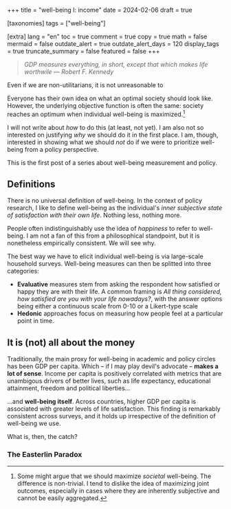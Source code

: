 +++
title = "well-being I: income"
date = 2024-02-06
draft = true

[taxonomies]
tags = ["well-being"]

[extra]
lang = "en"
toc = true
comment = true
copy = true
math = false
mermaid = false
outdate_alert = true
outdate_alert_days = 120
display_tags = true
truncate_summary = false
featured = false
+++

> *GDP measures everything, in short, except that which makes life worthwile*
> — *Robert F. Kennedy*

Even if we are non-utilitarians, it is not unreasonable to 


Everyone has their own idea on what an optimal society should look like. However, the underlying objective function is often the same: society reaches an optimum when individual well-being is maximized.[^1] 

I will not write about *how* to do this (at least, not yet). I am also not so interested on justifying *why* we should do it in the first place. I am, though, interested in showing what we should *not* do if we were to prioritize well-being from a policy perspective.

This is the first post of a series about well-being measurement and policy. 

## Definitions 

There is no universal definition of well-being. In the context of policy research, I like to define well-being as the individual's *inner subjective state of satisfaction with their own life*. Nothing less, nothing more.

People often indistinguishably use the idea of *happiness* to refer to well-being. I am not a fan of this from a philosophical standpoint, but it is nonetheless empirically consistent. We will see why. 

The best way we have to elicit individual well-being is via large-scale household surveys. Well-being measures can then be splitted into three categories:
-	**Evaluative** measures stem from asking the respondent how satisfied or happy they are with their life. A common framing is *All thing considered, how satisfied are you with your life nowadays?*, with the answer options being either a continuous scale from 0-10 or a Likert-type scale
-	**Hedonic** approaches focus on measuring how people feel at a particular point in time. 



## It is (not) all about the money

Traditionally, the main proxy for well-being in academic and policy circles has been GDP per capita. Which – if I may play devil's advocate – **makes a lot of sense**. Income per capita is positively correlated with metrics that are unambigous drivers of better lives, such as life expectancy, educational attainment, freedom and political liberties...

...and **well-being itself**. Across countries, higher GDP per capita is associated with greater levels of life satisfaction. This finding is remarkably consistent across surveys, and it holds up irrespective of the definition of well-being we use.

What is, then, the catch?

### The Easterlin Paradox




[^1]: Some might argue that we should maximize *societal* well-being. The difference is non-trivial. I tend to dislike the idea of maximizing joint outcomes, especially in cases where they are inherently subjective and cannot be easily aggregated.